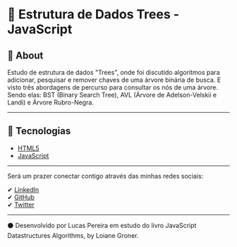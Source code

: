 # 🌳 Estrutura de Dados Trees - JavaScript

## 📝 About

Estudo de estrutura de dados "Trees", onde foi discutido algoritmos para adicionar, pesquisar e remover chaves de uma árvore binária de busca.
E visto três abordagens de percurso para consultar os nós de uma árvore. Sendo elas: BST (Binary Search Tree), AVL (Árvore de Adelson-Velskii e Landi) e Árvore Rubro-Negra.

---

## 🚀 Tecnologias

- [HTML5](https://developer.mozilla.org/en-US/docs/Web/Guide/HTML/HTML5)
- [JavaScript](https://developer.mozilla.org/en-US/docs/Learn/javascript)

---

Será um prazer conectar contigo através das minhas redes sociais:

✔ [LinkedIn](https://www.linkedin.com/in/lucas-pereira-969a2a190/) <br>
✔ [GitHub](https://github.com/lrdplopes) <br>
✔ [Twitter](https://twitter.com/LCmeducacional) <br>

---

⚫ Desenvolvido por Lucas Pereira em estudo do livro JavaScript Datastructures Algorithms, by Loiane Groner.
